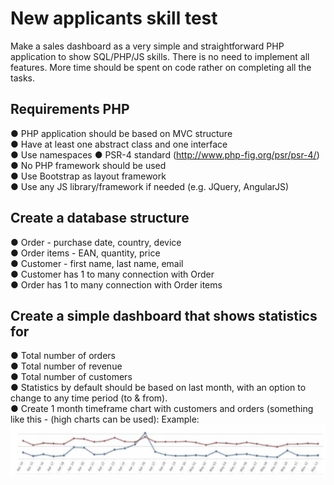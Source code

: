 # New applicants skill test 
 
Make a sales dashboard as a very simple and straightforward PHP application to show SQL/PHP/JS skills. There is 
no need to implement all features. More time should be spent on code rather on completing all the tasks. 

## Requirements PHP  
● PHP application should be based on MVC structure  
● Have at least one abstract class and one interface  
● Use namespaces 
● PSR-4 standard (http://www.php-fig.org/psr/psr-4/)  
● No PHP framework should be used  
● Use Bootstrap as layout framework  
● Use any JS library/framework if needed (e.g. JQuery, AngularJS) 

## Create a database structure    
● Order - purchase date, country, device  
● Order items - EAN, quantity, price  
● Customer - first name, last name, email  
● Customer has 1 to many connection with Order  
● Order has 1 to many connection with Order items 
 
   
## Create a simple dashboard that shows statistics for    
● Total number of orders  
● Total number of revenue  
● Total number of customers  
● Statistics by default should be based on last month, with an option to change to any time period (to & from).  
● Create 1 month timeframe chart with customers and orders (something like this - (high charts can be used): 
Example:
![](Screenshot_5.png)
